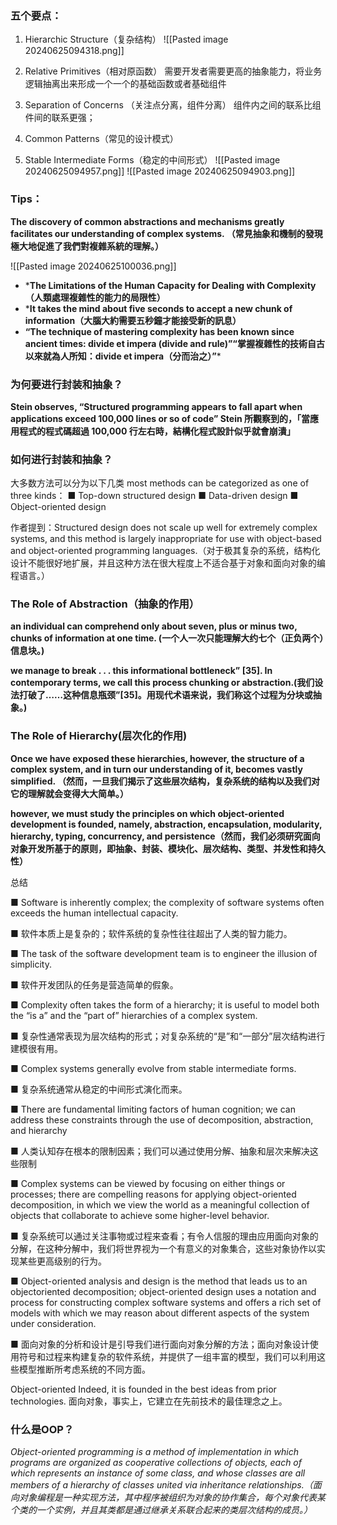 ### 五个要点：


1. Hierarchic Structure（复杂结构）
![[Pasted image 20240625094318.png]]

2. Relative Primitives（相对原函数）
需要开发者需要更高的抽象能力，将业务逻辑抽离出来形成一个一个的基础函数或者基础组件

3. Separation of Concerns （关注点分离，组件分离）
组件内之间的联系比组件间的联系更强；

4. Common Patterns（常见的设计模式）

5. Stable Intermediate Forms（稳定的中间形式） 
![[Pasted image 20240625094957.png]]
![[Pasted image 20240625094903.png]]


### Tips：



**The discovery of common abstractions and mechanisms greatly facilitates our understanding of complex systems. （常見抽象和機制的發現極大地促進了我們對複雜系統的理解。）**

![[Pasted image 20240625100036.png]]

* ***The Limitations of the Human Capacity for Dealing with Complexity（人類處理複雜性的能力的局限性）**
* ***It takes the mind about five seconds to accept a new chunk of information（大腦大約需要五秒鐘才能接受新的訊息）**
* **“The technique of mastering complexity has been known since ancient times: divide et impera (divide and rule)”“掌握複雜性的技術自古以來就為人所知：divide et impera（分而治之）”***

### 为何要进行封装和抽象？


**Stein observes, “Structured programming appears to fall apart when applications exceed 100,000 lines or so of code” Stein 所觀察到的，「當應用程式的程式碼超過 100,000 行左右時，結構化程式設計似乎就會崩潰」**

### 如何进行封装和抽象？

大多数方法可以分为以下几类
 most methods can be categorized as one of three kinds：
 ■ Top-down structured design 
 ■ Data-driven design 
 ■ Object-oriented design

作者提到：Structured design does not scale up well for extremely complex systems, and this method is largely inappropriate for use with object-based and object-oriented programming languages.（对于极其复杂的系统，结构化设计不能很好地扩展，并且这种方法在很大程度上不适合基于对象和面向对象的编程语言。）

### The Role of Abstraction（抽象的作用）

**an individual can comprehend only about seven, plus or minus two, chunks of information at one time. (一个人一次只能理解大约七个（正负两个）信息块。)**

 **we manage to break . . . this informational bottleneck” [35]. In contemporary terms, we call this process chunking or abstraction.(我们设法打破了……这种信息瓶颈”[35]。用现代术语来说，我们称这个过程为分块或抽象。)**

### The Role of Hierarchy(层次化的作用)

**Once we have exposed these hierarchies, however, the structure of a complex system, and in turn our understanding of it, becomes vastly simplified. （然而，一旦我们揭示了这些层次结构，复杂系统的结构以及我们对它的理解就会变得大大简单。）**


**however, we must study the principles on which object-oriented development is founded, namely, abstraction, encapsulation, modularity, hierarchy, typing, concurrency, and persistence（然而，我们必须研究面向对象开发所基于的原则，即抽象、封装、模块化、层次结构、类型、并发性和持久性）**


总结

■ Software is inherently complex; the complexity of software systems often exceeds the human intellectual capacity.

■ 软件本质上是复杂的；软件系统的复杂性往往超出了人类的智力能力。

■ The task of the software development team is to engineer the illusion of simplicity.

■ 软件开发团队的任务是营造简单的假象。

■ Complexity often takes the form of a hierarchy; it is useful to model both the “is a” and the “part of” hierarchies of a complex system.

■ 复杂性通常表现为层次结构的形式；对复杂系统的“是”和“一部分”层次结构进行建模很有用。

■ Complex systems generally evolve from stable intermediate forms.

■ 复杂系统通常从稳定的中间形式演化而来。

■ There are fundamental limiting factors of human cognition; we can address these constraints through the use of decomposition, abstraction, and hierarchy

■ 人类认知存在根本的限制因素；我们可以通过使用分解、抽象和层次来解决这些限制

■ Complex systems can be viewed by focusing on either things or processes; there are compelling reasons for applying object-oriented decomposition, in which we view the world as a meaningful collection of objects that collaborate to achieve some higher-level behavior. 

■ 复杂系统可以通过关注事物或过程来查看；有令人信服的理由应用面向对象的分解，在这种分解中，我们将世界视为一个有意义的对象集合，这些对象协作以实现某些更高级别的行为。

■ Object-oriented analysis and design is the method that leads us to an objectoriented decomposition; object-oriented design uses a notation and process for constructing complex software systems and offers a rich set of models with which we may reason about different aspects of the system under consideration.

■ 面向对象的分析和设计是引导我们进行面向对象分解的方法；面向对象设计使用符号和过程来构建复杂的软件系统，并提供了一组丰富的模型，我们可以利用这些模型推断所考虑系统的不同方面。



Object-oriented Indeed, it is founded in the best ideas from prior technologies.
面向对象，事实上，它建立在先前技术的最佳理念之上。


### 什么是OOP？

*Object-oriented programming is a method of implementation in which programs are organized as cooperative collections of objects, each of which represents an instance of some class, and whose classes are all members of a hierarchy of classes united via inheritance relationships.（面向对象编程是一种实现方法，其中程序被组织为对象的协作集合，每个对象代表某个类的一个实例，并且其类都是通过继承关系联合起来的类层次结构的成员。）*
